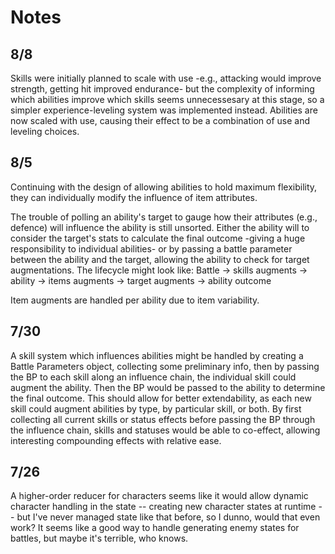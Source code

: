 # Notes

## 8/8
Skills were initially planned to scale with use -e.g., attacking would improve strength, getting hit improved endurance- but the complexity of informing which abilities improve which skills seems unnecessesary at this stage, so a simpler experience-leveling system was implemented instead. 
Abilities are now scaled with use, causing their effect to be a combination of use and leveling choices.

## 8/5
Continuing with the design of allowing abilities to hold maximum flexibility, they can individually modify the influence of item attributes.

The trouble of polling an ability's target to gauge how their attributes (e.g., defence) will influence the ability is still unsorted. Either the ability will to consider the target's stats to calculate the final outcome -giving a huge responsibility to individual abilities- or by passing a battle parameter between the ability and the target, allowing the ability to check for target augmentations. The lifecycle might look like:
    Battle -> skills augments -> ability -> items augments -> target augments -> ability outcome

Item augments are handled per ability due to item variability.

## 7/30
A skill system which influences abilities might be handled by creating a Battle Parameters object, collecting some preliminary info, then by passing the BP to each skill along an influence chain, the individual skill could augment the ability. Then the BP would be passed to the ability to determine the final outcome. This should allow for better extendability, as each new skill could augment abilities by type, by particular skill, or both.
By first collecting all current skills or status effects before passing the BP through the influence chain, skills and statuses would be able to co-effect, allowing interesting compounding effects with relative ease.

## 7/26
A higher-order reducer for characters seems like it would allow dynamic character handling in the state -- creating new character states at runtime -- but I've never managed state like that before, so I dunno, would that even work? It seems like a good way to handle generating enemy states for battles, but maybe it's terrible, who knows.